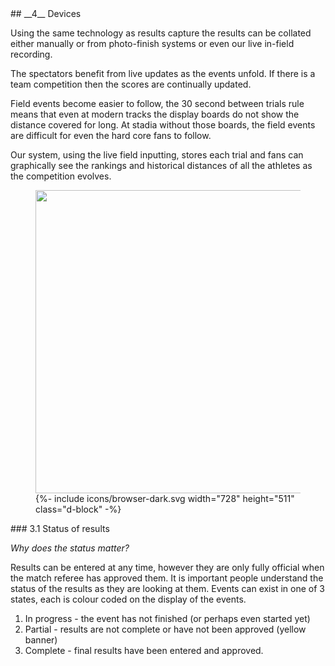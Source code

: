 

<div class="mb-5" markdown="1" data-aos="fade-up">
## __4__ Devices

Using the same technology as results capture the results can be collated either manually or from photo-finish systems or even our live in-field recording.

The spectators benefit from live updates as the events unfold. If there is a team competition then the scores are continually updated. 

Field events become easier to follow, the 30 second between trials rule means that even at modern tracks the display boards do not show the distance covered for long. At stadia without those boards, the field events are difficult for even the hard core fans to follow.

Our system, using the live field inputting, stores each trial and fans can graphically see the rankings and historical distances of all the athletes as the competition evolves.
</div>
<div class="side-image side-browser-right my-5" data-aos="fade-left">
	<figure class="browser-demo">
		<img src="http://via.placeholder.com/728x485" class="screen" width="728" height="485">
		{%- include icons/browser-dark.svg width="728" height="511" class="d-block" -%}
	</figure>
</div>


<div class="mb-5" markdown="1" data-aos="fade-up">
### 3.1 Status of results

_Why does the status matter?_ 

Results can be entered at any time, however they are only fully official when the match referee has approved them. It is important people understand the status of the results as they are looking at them. Events can exist in one of 3 states, each is colour coded on the display of the events.

1. In progress - the event has not finished (or perhaps even started yet)
2. Partial - results are not complete or have not been approved (yellow banner)
3. Complete - final results have been entered and approved.
</div>


